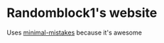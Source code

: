 # Randomblock1's website

Uses [minimal-mistakes](https://github.com/mmistakes/minimal-mistakes) because it's awesome
